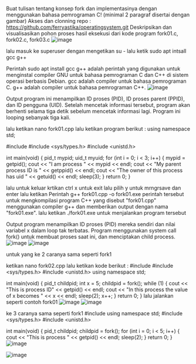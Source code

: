 Buat tulisan tentang konsep fork dan implementasinya dengan menggunakan bahasa pemrograman C! (minimal 2 paragraf disertai dengan gambar)
Akses dan clonning repo : https://github.com/ferryastika/operatingsystem.git
Deskripsikan dan visualisasikan pohon proses hasil eksekusi dari kode program fork01.c, fork02.c, fork03.c
![image](https://github.com/Rizal2828/SysOP24-3123521016/assets/160558552/70ffb73e-4bb2-4798-9a3c-ced123d38eaa)

lalu masuk ke superuser dengan mengetikan su -
lalu ketik sudo apt intsall gcc g++

Perintah sudo apt install gcc g++ adalah perintah yang digunakan untuk menginstal compiler GNU untuk bahasa pemrograman C dan C++ di sistem operasi berbasis Debian.
gcc adalah compiler untuk bahasa pemrograman C.
g++ adalah compiler untuk bahasa pemrograman C++.
![image](https://github.com/Rizal2828/SysOP24-3123521016/assets/160558552/5c514627-2d77-4eac-9511-7374ba24502b)

Output program ini menampilkan ID proses (PID), ID proses parent (PPID), dan ID pengguna (UID). Setelah mencetak informasi tersebut, program akan berhenti selama tiga detik sebelum mencetak informasi lagi. Program ini looping sebanyak tiga kali.

lalu ketikan nano fork01.cpp lalu ketikan program berikut :
using namespace std;

#include <iostream>
#include <sys/types.h>
#include <unistd.h>

int main(void) {
pid_t mypid;
uid_t myuid;
for (int i = 0; i < 3; i++) {
mypid = getpid();
cout << "I am process " << mypid << endl;
cout << "My parent process ID is " << getppid() << endl;
cout << "The owner of this process has uid " << getuid()
<< endl;
sleep(3);
}
return 0;
}

lalu untuk keluar krtikan ctrl x untuk exit lalu pilih y untuk mrngrsave dan enter
lalu ketikan Perintah g++ fork01.cpp -o fork01.exe
perintah tersebut untuk mengkompilasi program C++ yang disebut "fork01.cpp" menggunakan compiler g++ dan memberikan output dengan nama "fork01.exe".
lalu ketikan ./fork01.exe untuk menjalankan program tersebut

Output program menampilkan ID proses (PID) mereka sendiri dan nilai variabel x dalam loop tak terbatas. Program menggunakan system call fork() untuk membuat proses saat ini, dan menciptakan child process.
![image](https://github.com/Rizal2828/SysOP24-3123521016/assets/160558552/18d6bab1-7f2d-47f7-aa49-0629bf28cdf8)
![image](https://github.com/Rizal2828/SysOP24-3123521016/assets/160558552/ed5bdbc7-98b4-4665-9818-360502b76780)

untuk yang ke 2 caranya sama seperti fork1

ketikan nano fork02.cpp
lalu ketikan kode berikut :
#include <iostream>
#include <sys/types.h>
#include <unistd.h>
using namespace std;

int main(void) {
pid_t childpid;
int x = 5;
childpid = fork();
while (1) {
cout << "This is process ID" << getpid() << endl;
cout << "In this process the value of x becomes " << x << endl;	
sleep(2);
x++;
}
return 0;
}
lalu jalankan seperti contoh fork01
![image](https://github.com/Rizal2828/SysOP24-3123521016/assets/160558552/87137b15-39df-4771-998a-cc1abdefa7f6)
![image](https://github.com/Rizal2828/SysOP24-3123521016/assets/160558552/6e92d59c-6869-4596-94c7-f6f094e349d1)

ke 3 caranya sama seperti fork1
#include <iostream>
using namespace std;
#include <sys/types.h>
#include <unistd.h>

int main(void) {
pid_t childpid;
childpid = fork();
for (int i = 0; i < 5; i++) {
cout << "This is process " << getpid() << endl;
sleep(2);
}
return 0;
}
![image](https://github.com/Rizal2828/SysOP24-3123521016/assets/160558552/ced9e64e-a4d7-4851-a326-38f74c3709f3)

![image](https://github.com/Rizal2828/SysOP24-3123521016/assets/160558552/8ed973b8-fdbb-4af3-88c2-dd4ce57bb405)


